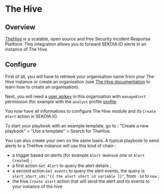 # The Hive

## Overview

[TheHive](https://thehive-project.org/) is a scalable, open source and free Security Incident Response Platform. This integration allows you to forward SEKOIA.IO alerts in an instance of The Hive.

## Configure

First of all, you will have to retrieve your organisation name from your The Hive instance or create an organisation (see [The Hive documentation](https://docs.thehive-project.org/thehive/user-guides/quick-start/#create-an-organisation) to learn how to create an organisation).

Next, you will need a [user apikey](https://docs.thehive-project.org/thehive/user-guides/organisation-managers/users-management/) in this organisation with `manageAlert` permission (for example with the `analyst` profile [profile](https://docs.thehive-project.org/thehive/user-guides/administrators/profiles/). 

You now have all informations to configure The Hive module and its `Create Alert` action in SEKOIA.IO.

To start your playbook with an example template, go to : "Create a new playbook" > "Use a template" > Search for TheHive.

You can also create your own on the same basis. A typical playbook to send alerts to a TheHive instance will use this kind of chain :

- a trigger based on alerts (for example `Alert Webhook` one or `Alert Created`) ;
- a first action `Get Alert` to query the alert details ;
- a second action `Get events` to query the alert events, the query is `alert_short_ids:"{{ the alert short id variable }}"`, from `-1d` to `now` ;
- the hive `Create alert` action that will send the alert and its events to your instance of the hive